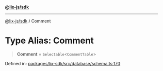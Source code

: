[**@lix-js/sdk**](../README.md)

***

[@lix-js/sdk](../README.md) / Comment

# Type Alias: Comment

> **Comment** = `Selectable`\<`CommentTable`\>

Defined in: [packages/lix-sdk/src/database/schema.ts:170](https://github.com/opral/monorepo/blob/c1910f74abb6a0c11c72843e559a3503d21f8bdb/packages/lix-sdk/src/database/schema.ts#L170)
